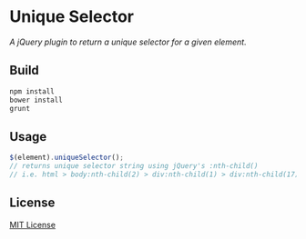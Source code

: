 # Unique Selector

*A jQuery plugin to return a unique selector for a given element.*

## Build
```sh
npm install
bower install
grunt
```


## Usage
```javascript
$(element).uniqueSelector();
// returns unique selector string using jQuery's :nth-child()
// i.e. html > body:nth-child(2) > div:nth-child(1) > div:nth-child(17) > div:nth-child(1) > div:nth-child(1) > div:nth-child(1)
```

## License
[MIT License](http://en.wikipedia.org/wiki/MIT_License)